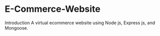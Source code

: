 # E-Commerce-Website
Introduction A virtual ecommerce website using Node js, Express js, and Mongoose.
